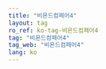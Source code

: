 ```yaml
---
title: "비욘드컴페어4"
layout: tag
ro_ref: ko-tag-비욘드컴페어4
tag: "비욘드컴페어4"
tag_web: "비욘드컴페어4"
lang: ko
---
```

